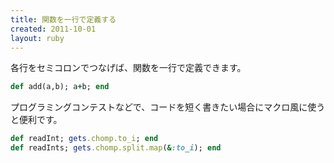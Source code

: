 ```yaml
---
title: 関数を一行で定義する
created: 2011-10-01
layout: ruby
---
```


各行をセミコロンでつなげば、関数を一行で定義できます。

```ruby
def add(a,b); a+b; end
```

プログラミングコンテストなどで、コードを短く書きたい場合にマクロ風に使うと便利です。

```ruby
def readInt; gets.chomp.to_i; end
def readInts; gets.chomp.split.map(&:to_i); end
```

